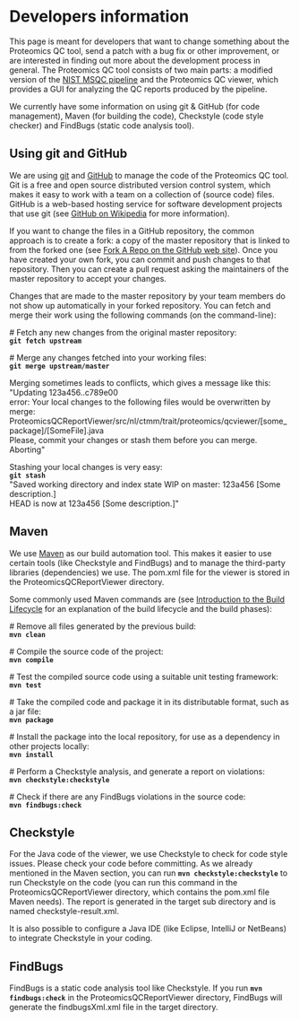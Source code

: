 Developers information
======================

This page is meant for developers that want to change something about the Proteomics QC tool, send a patch with a bug fix or other improvement, or are interested in finding out more about the development process in general. The Proteomics QC tool consists of two main parts: a modified version of the [NIST MSQC pipeline](http://peptide.nist.gov/software/nist_msqc_pipeline/NIST_MSQC_Pipeline.html) and the Proteomics QC viewer, which provides a GUI for analyzing the QC reports produced by the pipeline.

We currently have some information on using git & GitHub (for code management), Maven (for building the code), Checkstyle (code style checker) and FindBugs (static code analysis tool).


Using git and GitHub
--------------------

We are using [git](http://git-scm.com/) and [GitHub](https://github.com/) to manage the code of the Proteomics QC tool. Git is a free and open source distributed version control system, which makes it easy to work with a team on a collection of (source code) files. GitHub is a web-based hosting service for software development projects that use git (see [GitHub on Wikipedia](http://en.wikipedia.org/wiki/GitHub) for more information).

If you want to change the files in a GitHub repository, the common approach is to create a fork: a copy of the master repository that is linked to from the forked one (see [Fork A Repo on the GitHub web site](https://help.github.com/articles/fork-a-repo)). Once you have created your own fork, you can commit and push changes to that repository. Then you can create a pull request asking the maintainers of the master repository to accept your changes.

Changes that are made to the master repository by your team members do not show up automatically in your forked repository. You can fetch and merge their work using the following commands (on the command-line):

\# Fetch any new changes from the original master repository:<br/>
**`git fetch upstream`**

\# Merge any changes fetched into your working files:<br/>
**`git merge upstream/master`**

Merging sometimes leads to conflicts, which gives a message like this:<br/>
"Updating 123a456..c789e00<br/>
error: Your local changes to the following files would be overwritten by merge:<br/>
        ProteomicsQCReportViewer/src/nl/ctmm/trait/proteomics/qcviewer/[some_package]/[SomeFile].java<br/>
Please, commit your changes or stash them before you can merge.<br/>
Aborting"

Stashing your local changes is very easy:<br/>
**`git stash`**<br/>
"Saved working directory and index state WIP on master: 123a456 [Some description.]<br/>
HEAD is now at 123a456 [Some description.]"


Maven
-----

We use [Maven](http://maven.apache.org/) as our build automation tool. This makes it easier to use certain tools (like Checkstyle and FindBugs) and to manage the third-party libraries (dependencies) we use. The pom.xml file for the viewer is stored in the ProteomicsQCReportViewer directory.

Some commonly used Maven commands are (see [Introduction to the Build Lifecycle](http://maven.apache.org/guides/introduction/introduction-to-the-lifecycle.html) for an explanation of the build lifecycle and the build phases):

\# Remove all files generated by the previous build:<br/>
**`mvn clean`**

\# Compile the source code of the project:<br/>
**`mvn compile`**

\# Test the compiled source code using a suitable unit testing framework:<br/>
**`mvn test`**

\# Take the compiled code and package it in its distributable format, such as a jar file:<br/>
**`mvn package`**

\# Install the package into the local repository, for use as a dependency in other projects locally:<br/>
**`mvn install`**

\# Perform a Checkstyle analysis, and generate a report on violations:<br/>
**`mvn checkstyle:checkstyle`**

\# Check if there are any FindBugs violations in the source code:<br/>
**`mvn findbugs:check`**


Checkstyle
----------

For the Java code of the viewer, we use Checkstyle to check for code style issues. Please check your code before committing. As we already mentioned in the Maven section, you can run **`mvn checkstyle:checkstyle`** to run Checkstyle on the code (you can run this command in the ProteomicsQCReportViewer directory, which contains the pom.xml file Maven needs). The report is generated in the target sub directory and is named checkstyle-result.xml.

It is also possible to configure a Java IDE (like Eclipse, IntelliJ or NetBeans) to integrate Checkstyle in your coding.


FindBugs
--------

FindBugs is a static code analysis tool like Checkstyle. If you run **`mvn findbugs:check`** in the ProteomicsQCReportViewer directory, FindBugs will generate the findbugsXml.xml file in the target directory.
